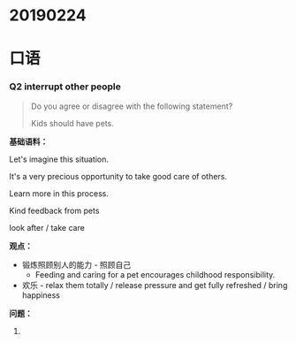 # 20190224

# 口语

### Q2 interrupt other people

> Do you agree or disagree with the following statement?
>
> Kids should have pets.

**基础语料：**

Let's imagine this situation.

It's a very precious opportunity to take good care of others.

Learn more in this process.

Kind feedback from pets

look after / take care

**观点：**

- 锻炼照顾别人的能力 - 照顾自己
  - Feeding and caring for a pet encourages childhood responsibility.
- 欢乐 - relax them totally / release pressure and get fully refreshed / bring happiness

**问题：**

1. 